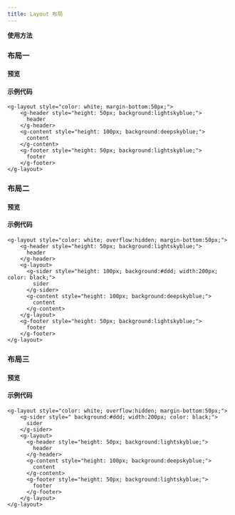 ```yaml
---
title: Layout 布局
---
```

**使用方法**

### 布局一

#### 预览

<ClientOnly>
<layout-demo-1></layout-demo-1>
</ClientOnly>

#### 示例代码

```vue
<g-layout style="color: white; margin-bottom:50px;">
    <g-header style="height: 50px; background:lightskyblue;">
      header
    </g-header>
    <g-content style="height: 100px; background:deepskyblue;">
      content
    </g-content>
    <g-footer style="height: 50px; background:lightskyblue;">
      footer
    </g-footer>
</g-layout>
```

### 布局二

#### 预览

<ClientOnly>
<layout-demo-2></layout-demo-2>
</ClientOnly>

#### 示例代码

```vue
<g-layout style="color: white; overflow:hidden; margin-bottom:50px;">
    <g-header style="height: 50px; background:lightskyblue;">
      header
    </g-header>
    <g-layout>
      <g-sider style="height: 100px; background:#ddd; width:200px; color: black;">
        sider
      </g-sider>
      <g-content style="height: 100px; background:deepskyblue;">
        content
      </g-content>
    </g-layout>
    <g-footer style="height: 50px; background:lightskyblue;">
      footer
    </g-footer>
</g-layout>
```

### 布局三

#### 预览

<ClientOnly>
<layout-demo-3></layout-demo-3>
</ClientOnly>

#### 示例代码

```vue
<g-layout style="color: white; overflow:hidden; margin-bottom:50px;">
    <g-sider style=" background:#ddd; width:200px; color: black;">
      sider
    </g-sider>
    <g-layout>
      <g-header style="height: 50px; background:lightskyblue;">
        header
      </g-header>
      <g-content style="height: 100px; background:deepskyblue;">
        content
      </g-content>
      <g-footer style="height: 50px; background:lightskyblue;">
        footer
      </g-footer>
    </g-layout>
</g-layout>
```